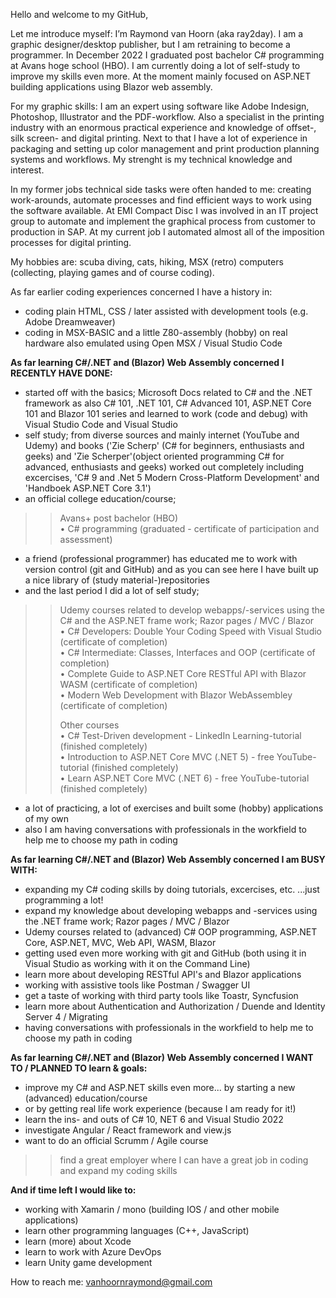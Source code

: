 Hello and welcome to my GitHub,

Let me introduce myself: I’m Raymond van Hoorn (aka ray2day). I am a graphic designer/desktop publisher, but I am retraining to become a programmer. In December 2022 I graduated post bachelor C# programming at Avans hoge school (HBO). I am currently doing a lot of self-study to improve my skills even more. At the moment mainly focused on ASP.NET building applications using Blazor web assembly. 

For my graphic skills: I am an expert using software like Adobe Indesign, Photoshop, Illustrator and the PDF-workflow. Also a specialist in the printing industry with an enormous practical experience and knowledge of offset-, silk screen- and digital printing. Next to that I have a lot of experience in packaging and setting up color management and print production planning systems and workflows. My strenght is my technical knowledge and interest.

In my former jobs technical side tasks were often handed to me: creating work-arounds, automate processes and find efficient ways to work using the software available. At EMI Compact Disc I was involved in an IT project group to automate and implement the graphical process from customer to production in SAP. At my current job I automated almost all of the imposition processes for digital printing. 

My hobbies are: scuba diving, cats, hiking, MSX (retro) computers (collecting, playing games and of course coding).



As far earlier coding experiences concerned I have a history in:
- coding plain HTML, CSS / later assisted with development tools (e.g. Adobe Dreamweaver)
- coding in MSX-BASIC and a little Z80-assembly (hobby) on real hardware also emulated using Open MSX / Visual Studio Code



**As far learning C#/.NET and (Blazor) Web Assembly concerned I RECENTLY HAVE DONE:**
- started off with the basics; Microsoft Docs related to C# and the .NET framework as also C# 101, .NET 101, C# Advanced 101, ASP.NET Core 101 and Blazor 101 series and learned to work (code and debug) with Visual Studio Code and Visual Studio
- self study; from diverse sources and mainly internet (YouTube and Udemy) and books ('Zie Scherp' (C# for beginners, enthusiasts and geeks) and 'Zie Scherper'(object oriented programming C# for advanced, enthusiasts and geeks) worked out completely including excercises, 'C# 9 and .Net 5 Modern Cross-Platform Development' and 'Handboek ASP.NET Core 3.1')
- an official college education/course;
>> Avans+ post bachelor (HBO)</BR>
• C# programming (graduated - certificate of participation and assessment)
- a friend (professional programmer) has educated me to work with version control (git and GitHub) and as you can see here I have built up a nice library of (study material-)repositories
- and the last period I did a lot of self study;
>> Udemy courses related to develop webapps/-services using the C# and the ASP.NET frame work; Razor pages / MVC / Blazor</BR>
• C# Developers: Double Your Coding Speed with Visual Studio (certificate of completion)</BR>
• C# Intermediate: Classes, Interfaces and OOP (certificate of completion)</BR>
• Complete Guide to ASP.NET Core RESTful API with Blazor WASM (certificate of completion)</BR>
• Modern Web Development with Blazor WebAssembley (certificate of completion)</P>
Other courses</BR>
>>• C# Test-Driven development - LinkedIn Learning-tutorial (finished completely)</BR>
• Introduction to ASP.NET Core MVC (.NET 5) - free YouTube-tutorial (finished completely)</BR>
• Learn ASP.NET Core MVC (.NET 6) - free YouTube-tutorial (finished completely)</P>
- a lot of practicing, a lot of exercises and built some (hobby) applications of my own
- also I am having conversations with professionals in the workfield to help me to choose my path in coding


**As far learning C#/.NET and (Blazor) Web Assembly concerned I am BUSY WITH:**
- expanding my C# coding skills by doing tutorials, excercises, etc. ...just programming a lot!</BR>
- expand my knowledge about developing webapps and -services using the .NET frame work; Razor pages / MVC / Blazor
- Udemy courses related to (advanced) C# OOP programming, ASP.NET Core, ASP.NET, MVC, Web API, WASM, Blazor
- getting used even more working with git and GitHub (both using it in Visual Studio as working with it on the Command Line)
- learn more about developing RESTful API's and Blazor applications
- working with assistive tools like Postman / Swagger UI
- get a taste of working with third party tools like Toastr, Syncfusion 
- learn more about Authentication and Authorization / Duende and Identity Server 4 / Migrating
- having conversations with professionals in the workfield to help me to choose my path in coding


**As far learning C#/.NET and (Blazor) Web Assembly concerned I WANT TO / PLANNED TO learn & goals:**
- improve my C# and ASP.NET skills even more... by starting a new (advanced) education/course
- or by getting real life work experience (because I am ready for it!)
- learn the ins- and outs of C# 10, NET 6 and Visual Studio 2022
- investigate Angular / React framework and view.js
- want to do an official Scrumm / Agile course

>> find a great employer where I can have a great job in coding and expand my coding skills


**And if time left I would like to:**
- working with Xamarin / mono (building IOS / and other mobile applications)
- learn other programming languages (C++, JavaScript)
- learn (more) about Xcode
- learn to work with Azure DevOps
- learn Unity game development


How to reach me:
vanhoornraymond@gmail.com

